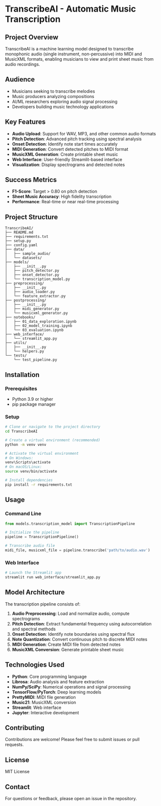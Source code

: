 # TranscribeAI - Automatic Music Transcription

## Project Overview
TranscribeAI is a machine learning model designed to transcribe monophonic audio (single instrument, non-percussive) into MIDI and MusicXML formats, enabling musicians to view and print sheet music from audio recordings.

## Audience
- Musicians seeking to transcribe melodies
- Music producers analyzing compositions
- AI/ML researchers exploring audio signal processing
- Developers building music technology applications

## Key Features
- **Audio Upload**: Support for WAV, MP3, and other common audio formats
- **Pitch Detection**: Advanced pitch tracking using spectral analysis
- **Onset Detection**: Identify note start times accurately
- **MIDI Generation**: Convert detected pitches to MIDI format
- **MusicXML Generation**: Create printable sheet music
- **Web Interface**: User-friendly Streamlit-based interface
- **Visualization**: Display spectrograms and detected notes

## Success Metrics
- **F1-Score**: Target > 0.80 on pitch detection
- **Sheet Music Accuracy**: High fidelity transcription
- **Performance**: Real-time or near real-time processing

## Project Structure
```
TranscribeAI/
├── README.md
├── requirements.txt
├── setup.py
├── config.yaml
├── data/
│   ├── sample_audio/
│   └── datasets/
├── models/
│   ├── __init__.py
│   ├── pitch_detector.py
│   ├── onset_detector.py
│   └── transcription_model.py
├── preprocessing/
│   ├── __init__.py
│   ├── audio_loader.py
│   └── feature_extractor.py
├── postprocessing/
│   ├── __init__.py
│   ├── midi_generator.py
│   └── musicxml_generator.py
├── notebooks/
│   ├── 01_data_exploration.ipynb
│   ├── 02_model_training.ipynb
│   └── 03_evaluation.ipynb
├── web_interface/
│   └── streamlit_app.py
├── utils/
│   ├── __init__.py
│   └── helpers.py
└── tests/
    └── test_pipeline.py
```

## Installation

### Prerequisites
- Python 3.9 or higher
- pip package manager

### Setup
```bash
# Clone or navigate to the project directory
cd TranscribeAI

# Create a virtual environment (recommended)
python -m venv venv

# Activate the virtual environment
# On Windows:
venv\Scripts\activate
# On macOS/Linux:
source venv/bin/activate

# Install dependencies
pip install -r requirements.txt
```

## Usage

### Command Line
```python
from models.transcription_model import TranscriptionPipeline

# Initialize the pipeline
pipeline = TranscriptionPipeline()

# Transcribe audio file
midi_file, musicxml_file = pipeline.transcribe('path/to/audio.wav')
```

### Web Interface
```bash
# Launch the Streamlit app
streamlit run web_interface/streamlit_app.py
```

## Model Architecture

The transcription pipeline consists of:
1. **Audio Preprocessing**: Load and normalize audio, compute spectrograms
2. **Pitch Detection**: Extract fundamental frequency using autocorrelation and spectral methods
3. **Onset Detection**: Identify note boundaries using spectral flux
4. **Note Quantization**: Convert continuous pitch to discrete MIDI notes
5. **MIDI Generation**: Create MIDI file from detected notes
6. **MusicXML Conversion**: Generate printable sheet music

## Technologies Used
- **Python**: Core programming language
- **Librosa**: Audio analysis and feature extraction
- **NumPy/SciPy**: Numerical operations and signal processing
- **TensorFlow/PyTorch**: Deep learning models
- **PrettyMIDI**: MIDI file generation
- **Music21**: MusicXML conversion
- **Streamlit**: Web interface
- **Jupyter**: Interactive development

## Contributing
Contributions are welcome! Please feel free to submit issues or pull requests.

## License
MIT License

## Contact
For questions or feedback, please open an issue in the repository.
